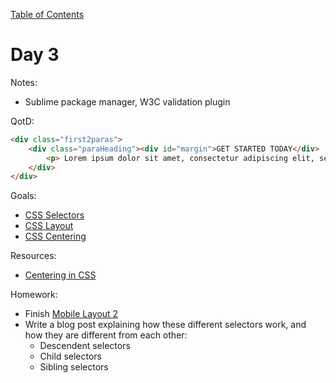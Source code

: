 [Table of Contents](/README.md)

# Day 3

Notes:
* Sublime package manager, W3C validation plugin

QotD:
```html
<div class="first2paras">
	<div class="paraHeading"><div id="margin">GET STARTED TODAY</div>
		<p> Lorem ipsum dolor sit amet, consectetur adipiscing elit, sed do eiusmod tempor incididunt ut labore et dolore magna aliqua. Ut enim ad minim veniam, quis nostrud exercitation ullamco laboris nisi ut aliquip ex ea commodo consequat. Duis aute irure dolor in reprehenderit in voluptate velit esse cillum dolore eu fugiat nulla pariatur. 
	</div>
</div>
```

Goals:
* [CSS Selectors](/css-selectors)
* [CSS Layout](/css-box-model/README.md)
* [CSS Centering](/css-centering/README.md)

Resources:
* [Centering in CSS](https://css-tricks.com/centering-css-complete-guide/)


Homework:
* Finish [Mobile Layout 2](https://github.com/TIY-Austin-Front-End-Engineering/mobile-layout-2)
* Write a blog post explaining how these different selectors work, and how they are different from each other:
	* Descendent selectors
	* Child selectors
	* Sibling selectors
